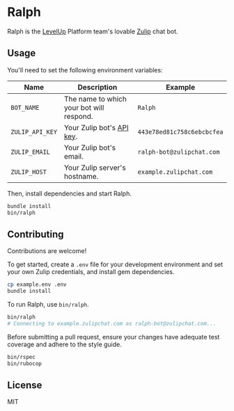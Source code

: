 # Ralph

Ralph is the [LevelUp](https://www.thelevelup.com) Platform team's lovable [Zulip](https://zulipchat.com) chat bot.

## Usage

You'll need to set the following environment variables:

| Name | Description | Example |
|------|-------------|---------|
| `BOT_NAME` | The name to which your bot will respond. | `Ralph` |
| `ZULIP_API_KEY` | Your Zulip bot's [API key](https://zulipchat.com/api/rest). | `443e78ed81c758c6ebcbcfea` |
| `ZULIP_EMAIL` | Your Zulip bot's email. | `ralph-bot@zulipchat.com` |
| `ZULIP_HOST` | Your Zulip server's hostname. | `example.zulipchat.com` |

Then, install dependencies and start Ralph.

```sh
bundle install
bin/ralph
```

## Contributing

Contributions are welcome!

To get started, create a `.env` file for your development environment and set your own Zulip credentials, and install gem dependencies.

```sh
cp example.env .env
bundle install
```

To run Ralph, use `bin/ralph`.

```sh
bin/ralph
# Connecting to example.zulipchat.com as ralph-bot@zulipchat.com...
```

Before submitting a pull request, ensure your changes have adequate test coverage and adhere to the style guide.

```sh
bin/rspec
bin/rubocop
```

## License

MIT
